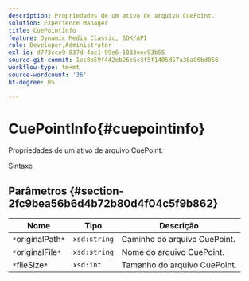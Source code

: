 ```yaml
---
description: Propriedades de um ativo de arquivo CuePoint.
solution: Experience Manager
title: CuePointInfo
feature: Dynamic Media Classic, SDK/API
role: Developer,Administrator
exl-id: d773cce9-837d-4ac1-99e6-1033eec93b55
source-git-commit: 1ec8b59f442eb96c6c3f5f1405d57a38a86bd056
workflow-type: tm+mt
source-wordcount: '36'
ht-degree: 0%

---
```


# CuePointInfo{#cuepointinfo}

Propriedades de um ativo de arquivo CuePoint.

Sintaxe

## Parâmetros {#section-2fc9bea56b6d4b72b80d4f04c5f9b862}

| Nome | Tipo | Descrição |
|---|---|---|
| `*`originalPath`*` | `xsd:string` | Caminho do arquivo CuePoint. |
| `*`originalFile`*` | `xsd:string` | Nome do arquivo CuePoint. |
| `*`fileSize`*` | `xsd:int` | Tamanho do arquivo CuePoint. |
